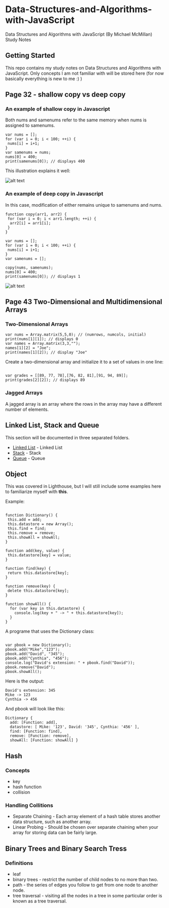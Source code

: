 # Data-Structures-and-Algorithms-with-JavaScript

Data Structures and Algorithms with JavaScript (By Michael McMillan) Study Notes

## Getting Started
This repo contains my study notes on Data Structures and Algorithms with JavaScript. Only concepts I am not familiar with will be stored here (for now basically everything is new to me :) )

## Page 32 - shallow copy vs deep copy

### An example of shallow copy in Javascript

Both nums and samenums refer to the same memory when nums is assigned to samenums.

```
var nums = [];
for (var i = 0; i < 100; ++i) {
 nums[i] = i+1;
}
var samenums = nums;
nums[0] = 400;
print(samenums[0]); // displays 400

```
This illustration explains it well:

![alt text](https://github.com/JialunC/Data-Structures-and-Algorithms-with-JavaScript/blob/master/docs/shallow-copy.png)

### An example of deep copy in Javascript

In this case, modification of either remains unique to samenums and nums.

```
function copy(arr1, arr2) {
 for (var i = 0; i < arr1.length; ++i) {
  arr2[i] = arr1[i];
 }
}

var nums = [];
for (var i = 0; i < 100; ++i) {
 nums[i] = i+1;
}
var samenums = [];

copy(nums, samenums);
nums[0] = 400;
print(samenums[0]); // displays 1

```
![alt text](https://github.com/JialunC/Data-Structures-and-Algorithms-with-JavaScript/blob/master/docs/deep-copy.png)

## Page 43 Two-Dimensional and Multidimensional Arrays

### Two-Dimensional Arrays


```
var nums = Array.matrix(5,5,0); // (numrows, numcols, initial)
print(nums[1][1]); // displays 0
var names = Array.matrix(3,3,"");
names[1][2] = "Joe";
print(names[1][2]); // display "Joe"

```
Create a two-dimensional array and initialize it to a set of values in one line:
```

var grades = [[89, 77, 78],[76, 82, 81],[91, 94, 89]];
print(grades[2][2]); // displays 89

```

### Jagged Arrays

A jagged array is an array where the rows in the array may have a different number of elements.

## Linked List, Stack and Queue

This section will be documented in three separated folders.

* [Linked List](https://github.com/JialunC/Data-Structures-and-Algorithms-with-JavaScript/tree/master/linked-list) - Linked List
* [Stack](https://github.com/JialunC/Data-Structures-and-Algorithms-with-JavaScript/tree/master/stack) - Stack
* [Queue](https://github.com/JialunC/Data-Structures-and-Algorithms-with-JavaScript/tree/master/queue) - Queue

## Object

This was covered in Lighthouse, but I will still include some examples here to familiarize myself with **this**.

Example:

```

function Dictionary() {
 this.add = add;
 this.datastore = new Array();
 this.find = find;
 this.remove = remove;
 this.showAll = showAll;
}

function add(key, value) {
 this.datastore[key] = value;
}

function find(key) {
 return this.datastore[key];
}

function remove(key) {
 delete this.datastore[key];
}

function showAll() {
  for (var key in this.datastore) {
    console.log(key + " -> " + this.datastore[key]);
  }
}

```

A programe that uses the Dictionary class:

```

var pbook = new Dictionary();
pbook.add("Mike","123");
pbook.add("David", "345");
pbook.add("Cynthia", "456");
console.log("David's extension: " + pbook.find("David"));
pbook.remove("David");
pbook.showAll();

```

Here is the output:

```
David's extension: 345
Mike -> 123
Cynthia -> 456

```
And pbook will look like this:

```
Dictionary {
  add: [Function: add],
  datastore: [ Mike: '123', David: '345', Cynthia: '456' ],
  find: [Function: find],
  remove: [Function: remove],
  showAll: [Function: showAll] }
```

## Hash

### Concepts

* key
* hash function
* collision

### Handling Collitions

* Separate Chaining - Each array element of a hash table stores another data structure, such as another array.
* Linear Probing - Should be chosen over separate chaining when your array for storing data can be fairly large.


## Binary Trees and Binary Search Tress

### Definitions

* leaf
* binary trees - restrict the number of child nodes to no more than two.
* path - the series of edges you follow to get from one node to another node.
* tree traversal - visiting all the nodes in a tree in some particular order is known as a tree traversal.






























